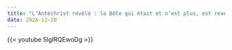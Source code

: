 ```yaml
---
title: "L’Antéchrist révélé : la Bête qui était et n’est plus, est revenue"
date: 2024-12-20
---
```


{{< youtube 5IgIRQEwoDg >}}
